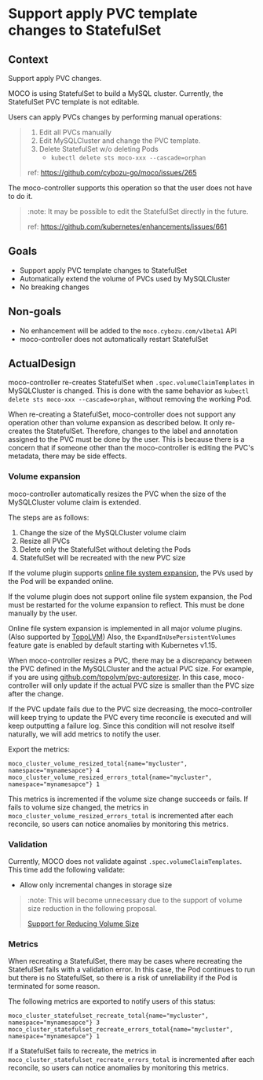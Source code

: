 # Support apply PVC template changes to StatefulSet

## Context

Support apply PVC changes.

MOCO is using StatefulSet to build a MySQL cluster.
Currently, the StatefulSet PVC template is not editable.

Users can apply PVCs changes by performing manual operations:

> 1. Edit all PVCs manually
> 2. Edit MySQLCluster and change the PVC template.
> 3. Delete StatefulSet w/o deleting Pods
>     - `kubectl delete sts moco-xxx --cascade=orphan`
>
> ref: https://github.com/cybozu-go/moco/issues/265

The moco-controller supports this operation so that the user does not have to do it.

> :note: It may be possible to edit the StatefulSet directly in the future.
> 
> ref: https://github.com/kubernetes/enhancements/issues/661

## Goals

* Support apply PVC template changes to StatefulSet
* Automatically extend the volume of PVCs used by MySQLCluster
* No breaking changes

## Non-goals

* No enhancement will be added to the `moco.cybozu.com/v1beta1` API
* moco-controller does not automatically restart StatefulSet

## ActualDesign

moco-controller re-creates StatefulSet when `.spec.volumeClaimTemplates` in MySQLCluster is changed.
This is done with the same behavior as `kubectl delete sts moco-xxx --cascade=orphan`, without removing the working Pod.

When re-creating a StatefulSet, moco-controller does not support any operation other than volume expansion as described below.
It only re-creates the StatefulSet.
Therefore, changes to the label and annotation assigned to the PVC must be done by the user.
This is because there is a concern that if someone other than the moco-controller is editing the PVC's metadata, there may be side effects.

### Volume expansion

moco-controller automatically resizes the PVC when the size of the MySQLCluster volume claim is extended.

The steps are as follows:

1. Change the size of the MySQLCluster volume claim
2. Resize all PVCs
3. Delete only the StatefulSet without deleting the Pods
4. StatefulSet will be recreated with the new PVC size

If the volume plugin supports [online file system expansion](https://kubernetes.io/blog/2018/07/12/resizing-persistent-volumes-using-kubernetes/#online-file-system-expansion),
the PVs used by the Pod will be expanded online.

If the volume plugin does not support online file system expansion,
the Pod must be restarted for the volume expansion to reflect.
This must be done manually by the user.

Online file system expansion is implemented in all major volume plugins. (Also supported by [TopoLVM](https://blog.kintone.io/entry/topolvm-release-0.4#Volume-expansion))
Also, the `ExpandInUsePersistentVolumes` feature gate is enabled by default starting with Kubernetes v1.15.

When moco-controller resizes a PVC, there may be a discrepancy between the PVC defined in the MySQLCluster and the actual PVC size.
For example, if you are using [github.com/topolvm/pvc-autoresizer](https://github.com/topolvm/pvc-autoresizer).
In this case, moco-controller will only update if the actual PVC size is smaller than the PVC size after the change.

If the PVC update fails due to the PVC size decreasing,
the moco-controller will keep trying to update the PVC every time reconcile is executed and will keep outputting a failure log.
Since this condition will not resolve itself naturally, we will add metrics to notify the user.

Export the metrics:

```text
moco_cluster_volume_resized_total{name="mycluster", namespace="mynamesapce"} 4
moco_cluster_volume_resized_errors_total{name="mycluster", namespace="mynamesapce"} 1
```

This metrics is incremented if the volume size change succeeds or fails.
If fails to volume size changed, the metrics in `moco_cluster_volume_resized_errors_total` is incremented after each reconcile,
so users can notice anomalies by monitoring this metrics.

### Validation

Currently, MOCO does not validate against `.spec.volumeClaimTemplates`.
This time add the following validate:

* Allow only incremental changes in storage size

> :note: This will become unnecessary due to the support of volume size reduction in the following proposal.
>
> [Support for Reducing Volume Size](./support_reduce_volume_size.md)

### Metrics

When recreating a StatefulSet, there may be cases where recreating the StatefulSet fails with a validation error.
In this case, the Pod continues to run but there is no StatefulSet,
so there is a risk of unreliability if the Pod is terminated for some reason.

The following metrics are exported to notify users of this status:

```text
moco_cluster_statefulset_recreate_total{name="mycluster", namespace="mynamesapce"} 3
moco_cluster_statefulset_recreate_errors_total{name="mycluster", namespace="mynamesapce"} 1
```

If a StatefulSet fails to recreate, the metrics in `moco_cluster_statefulset_recreate_errors_total` is incremented after each reconcile,
so users can notice anomalies by monitoring this metrics.
